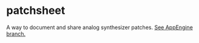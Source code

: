 patchsheet
==========

A way to document and share analog synthesizer patches. [See AppEngine branch.](https://github.com/paulfarning/patchsheet/tree/appengine)
